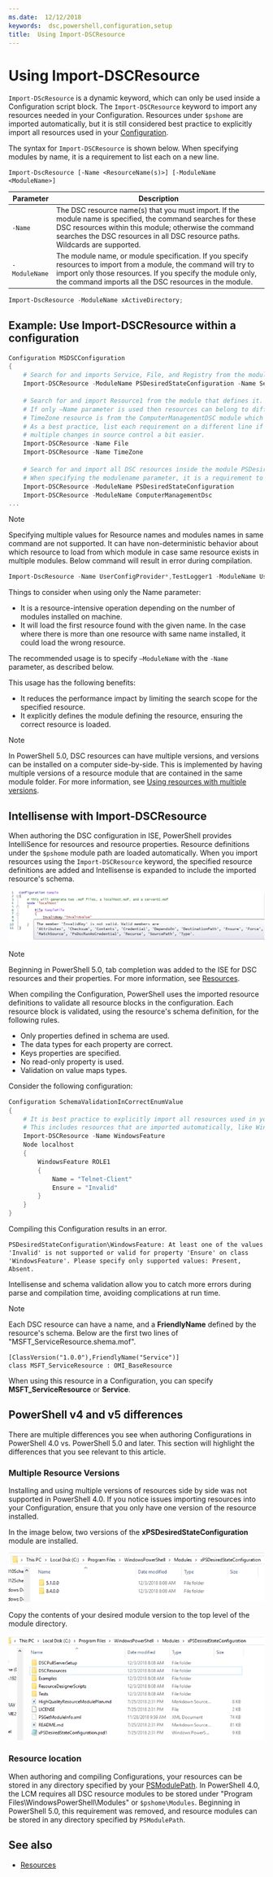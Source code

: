 ```yaml
---
ms.date:  12/12/2018
keywords:  dsc,powershell,configuration,setup
title:  Using Import-DSCResource
---
```


# Using Import-DSCResource

`Import-DScResource` is a dynamic keyword, which can only be used inside a Configuration script block. The `Import-DSCResource` keyword to import any resources needed in your Configuration. Resources under `$pshome` are imported automatically, but it is still considered best practice to explicitly import all resources used in your [Configuration](Configurations.md).

The syntax for `Import-DSCResource` is shown below.  When specifying modules by name, it is a requirement to list each on a new line.

```syntax
Import-DscResource [-Name <ResourceName(s)>] [-ModuleName <ModuleName>]
```

|Parameter  |Description  |
|---------|---------|
|`-Name`|The DSC resource name(s) that you must import. If the module name is specified, the command searches for these DSC resources within this module; otherwise the command searches the DSC resources in all DSC resource paths. Wildcards are supported.|
|`-ModuleName`|The module name, or module specification.  If you specify resources to import from a module, the command will try to import only those resources. If you specify the module only, the command imports all the DSC resources in the module.|

```powershell
Import-DscResource -ModuleName xActiveDirectory;
```

## Example: Use Import-DSCResource within a configuration

```powershell
Configuration MSDSCConfiguration
{
    # Search for and imports Service, File, and Registry from the module PSDesiredStateConfiguration.
    Import-DSCResource -ModuleName PSDesiredStateConfiguration -Name Service, File, Registry
    
    # Search for and import Resource1 from the module that defines it.
    # If only –Name parameter is used then resources can belong to different PowerShell modules as well.
    # TimeZone resource is from the ComputerManagementDSC module which is not installed by default.
    # As a best practice, list each requirement on a different line if possible.  This makes reviewing
    # multiple changes in source control a bit easier.
    Import-DSCResource -Name File
    Import-DSCResource -Name TimeZone

    # Search for and import all DSC resources inside the module PSDesiredStateConfiguration.
    # When specifying the modulename parameter, it is a requirement to list each on a new line.
    Import-DSCResource -ModuleName PSDesiredStateConfiguration
    Import-DSCResource -ModuleName ComputerManagementDsc
...
```

> [!NOTE]
> Specifying multiple values for Resource names and modules names in same command are not supported. It can have non-deterministic behavior about which resource to load from which module in case same resource exists in multiple modules. Below command will result in error during compilation.
>
> ```powershell
> Import-DscResource -Name UserConfigProvider*,TestLogger1 -ModuleName UserConfigProv,PsModuleForTestLogger
> ```

Things to consider when using only the Name parameter:

- It is a resource-intensive operation depending on the number of modules installed on machine.
- It will load the first resource found with the given name. In the case where there is more than one resource with same name installed, it could load the wrong resource.

The recommended usage is to specify `–ModuleName` with the `-Name` parameter, as described below.

This usage has the following benefits:

- It reduces the performance impact by limiting the search scope for the specified resource.
- It explicitly defines the module defining the resource, ensuring the correct resource is loaded.

> [!NOTE]
> In PowerShell 5.0, DSC resources can have multiple versions, and versions can be installed on a computer side-by-side. This is implemented by having multiple versions of a resource module that are contained in the same module folder.
> For more information, see [Using resources with multiple versions](sxsresource.md).

## Intellisense with Import-DSCResource

When authoring the DSC configuration in ISE, PowerShell provides IntelliSence for resources and resource properties. Resource definitions under the `$pshome` module path are loaded automatically. When you import resources using the `Import-DSCResource` keyword, the specified resource definitions are added and Intellisense is expanded to include the imported resource's schema.

![Resource Intellisense](../media/resource-intellisense.png)

> [!NOTE]
> Beginning in PowerShell 5.0, tab completion was added to the ISE for DSC resources and their properties. For more information, see [Resources](../resources/resources.md).

When compiling the Configuration, PowerShell uses the imported resource definitions to validate all resource blocks in the configuration.
Each resource block is validated, using the resource's schema definition, for the following rules.

- Only properties defined in schema are used.
- The data types for each property are correct.
- Keys properties are specified.
- No read-only property is used.
- Validation on value maps types.

Consider the following configuration:

```powershell
Configuration SchemaValidationInCorrectEnumValue
{
    # It is best practice to explicitly import all resources used in your Configuration.
    # This includes resources that are imported automatically, like WindowsFeature.
    Import-DSCResource -Name WindowsFeature
    Node localhost
    {
        WindowsFeature ROLE1
        {
            Name = "Telnet-Client"
            Ensure = "Invalid"
        }
    }
}
```

Compiling this Configuration results in an error.

```output
PSDesiredStateConfiguration\WindowsFeature: At least one of the values 'Invalid' is not supported or valid for property 'Ensure' on class 'WindowsFeature'. Please specify only supported values: Present, Absent.
```

Intellisense and schema validation allow you to catch more errors during parse and compilation time, avoiding complications at run time.

> [!NOTE]
> Each DSC resource can have a name, and a **FriendlyName** defined by the resource's schema. Below are the first two lines of "MSFT_ServiceResource.shema.mof".
> ```syntax
> [ClassVersion("1.0.0"),FriendlyName("Service")]
> class MSFT_ServiceResource : OMI_BaseResource
> ```
> When using this resource in a Configuration, you can specify **MSFT_ServiceResource** or **Service**.

## PowerShell v4 and v5 differences

There are multiple differences you see when authoring Configurations in PowerShell 4.0 vs. PowerShell 5.0 and later. This section will highlight the differences that you see relevant to this article.

### Multiple Resource Versions

Installing and using multiple versions of resources side by side was not supported in PowerShell 4.0. If you notice issues importing resources into your Configuration, ensure that you only have one version of the resource installed.

In the image below, two versions of the **xPSDesiredStateConfiguration** module are installed.

![Multiple Resource Versions Fixed](../media/multiple-resource-versions-broken.png)

Copy the contents of your desired module version to the top level of the module directory.

![Multiple Resource Versions Fixed](../media/multiple-resource-versions-fixed.png)

### Resource location

When authoring and compiling Configurations, your resources can be stored in any directory specified by your [PSModulePath](/powershell/developer/module/modifying-the-psmodulepath-installation-path). In PowerShell 4.0, the LCM requires all DSC resource modules to be stored under "Program Files\WindowsPowerShell\Modules" or `$pshome\Modules`. Beginning in PowerShell 5.0, this requirement was removed, and resource modules can be stored in any directory specified by `PSModulePath`.

## See also

- [Resources](../resources/resources.md)

